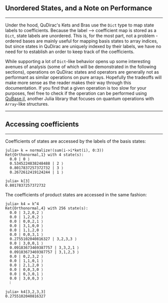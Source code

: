## Unordered States, and a Note on Performance
---

Under the hood, QuDirac's Kets and Bras use the `Dict` type to map state labels to coefficients. Because the label --> coefficient map is stored as a `Dict`, state labels are unordered. This is, for the most part, not a problem - ordered bases are mainly useful for mapping basis states to array indices, but since states in QuDirac are uniquely indexed by their labels, we have no need for to establish an order to keep track of the coefficients.

While supporting a lot of `Dict`-like behavior opens up some interesting avenues of analysis (some of which will be demonstrated in the following sections), operations on QuDirac states and operators are generally not as performant as similar operations on pure arrays. Hopefully the tradeoffs will make more sense as the reader makes their way through this documentation. If you find that a given operation is too slow for your purposes, feel free to check if the operation can be performed using [QuBase.jl](https://github.com/JuliaQuantum/QuBase.jl), another Julia library that focuses on quantum operations with `Array`-like structures.

---
## Accessing coefficients
---

Coefficients of states are accessed by the labels of the basis states:

```
julia> k = normalize!(sum(i->i*ket(i), 0:3))
Ket{Orthonormal,1} with 4 state(s):
  0.0 | 0 ⟩
  0.5345224838248488 | 2 ⟩
  0.8017837257372732 | 3 ⟩
  0.2672612419124244 | 1 ⟩

julia> k[3]
0.8017837257372732

```

The coefficients of product states are accessed in the same fashion:

```
julia> k4 = k^4
Ket{Orthonormal,4} with 256 state(s):
  0.0 | 3,2,0,2 ⟩
  0.0 | 1,2,0,2 ⟩
  0.0 | 0,0,2,1 ⟩
  0.0 | 3,1,0,0 ⟩
  0.0 | 1,1,2,0 ⟩
  0.0 | 0,0,3,1 ⟩
  0.2755102040816327 | 3,2,3,3 ⟩
  0.0 | 3,0,0,1 ⟩
  0.09183673469387757 | 3,3,2,1 ⟩
  0.09183673469387757 | 3,1,2,3 ⟩
  0.0 | 0,2,3,2 ⟩
  0.0 | 1,1,0,1 ⟩
  0.0 | 2,1,2,0 ⟩
  0.0 | 0,0,3,0 ⟩
  0.0 | 0,3,0,1 ⟩
  0.0 | 3,0,0,3 ⟩
  ⁞

julia> k4[3,2,3,3]
0.2755102040816327

```

